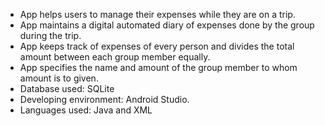 - App helps users to manage their expenses while they are on a trip.
- App maintains a digital automated diary of expenses done by the group during the trip.
- App keeps track of expenses of every person and divides the total amount between each group member equally.
- App specifies the name and amount of the group member to whom amount is to given.
- Database used: SQLite
- Developing environment: Android Studio.
- Languages used: Java and XML
